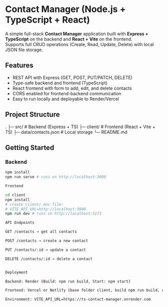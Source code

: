 # Contact Manager (Node.js + TypeScript + React)

A simple full-stack **Contact Manager** application built with **Express + TypeScript** on the backend and **React + Vite** on the frontend.  
Supports full CRUD operations (Create, Read, Update, Delete) with local JSON file storage.

## Features
- REST API with Express (GET, POST, PUT/PATCH, DELETE)
- Type-safe backend and frontend (TypeScript)
- React frontend with form to add, edit, and delete contacts
- CORS enabled for frontend-backend communication
- Easy to run locally and deployable to Render/Vercel

## Project Structure

. ├─ src/ # Backend (Express + TS) ├─ client/ # Frontend (React + Vite + TS) ├─ data/contacts.json # Local storage └─ README.md

## Getting Started

### Backend
```bash
npm install
npm run serve # runs on http://localhost:3000

Frontend

cd client
npm install
# create client/.env file:
# VITE_API_URL=http://localhost:3000
npm run dev # runs on http://localhost:5173

API Endpoints

GET /contacts → get all contacts

POST /contacts → create a new contact

PUT /contacts/:id → update a contact

DELETE /contacts/:id → delete a contact


Deployment

Backend: Render (Build: npm run build, Start: npm start)

Frontend: Vercel or Netlify (base folder client, build npm run build, output dist)

Environment: VITE_API_URL=https://ts-contact-manager.onrender.com
